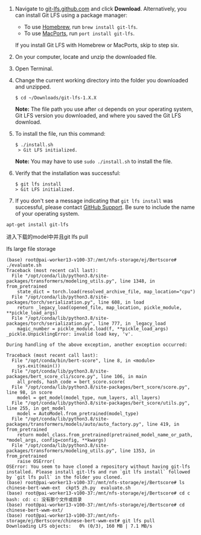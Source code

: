 1. Navigate to [git-lfs.github.com](https://git-lfs.github.com/) and click **Download**. Alternatively, you can install Git LFS using a package manager:

   - To use [Homebrew](http://brew.sh/), run `brew install git-lfs`.
   - To use [MacPorts](https://www.macports.org/), run `port install git-lfs`.

   If you install Git LFS with Homebrew or MacPorts, skip to step six.

2. On your computer, locate and unzip the downloaded file.

3. Open Terminal.

4. Change the current working directory into the folder you downloaded and unzipped.

   ```shell
   $ cd ~/Downloads/git-lfs-1.X.X
   ```

   **Note:** The file path you use after `cd` depends on your operating system, Git LFS version you downloaded, and where you saved the Git LFS download.

5. To install the file, run this command:

   ```shell
   $ ./install.sh
    > Git LFS initialized.
   ```

   **Note:** You may have to use `sudo ./install.sh` to install the file.

6. Verify that the installation was successful:

   ```shell
   $ git lfs install
   > Git LFS initialized.
   ```

7. If you don't see a message indicating that `git lfs install` was successful, please contact [GitHub Support](https://support.github.com/contact?tags=docs-generic). Be sure to include the name of your operating system.



```
apt-get install git-lfs
```





进入下载的model中并且git lfs pull

lfs large file storage

```shell
(base) root@pai-worker13-v100-37:/mnt/nfs-storage/ej/Bertscore# ./evaluate.sh          
Traceback (most recent call last):
  File "/opt/conda/lib/python3.8/site-packages/transformers/modeling_utils.py", line 1348, in from_pretrained
    state_dict = torch.load(resolved_archive_file, map_location="cpu")
  File "/opt/conda/lib/python3.8/site-packages/torch/serialization.py", line 608, in load
    return _legacy_load(opened_file, map_location, pickle_module, **pickle_load_args)
  File "/opt/conda/lib/python3.8/site-packages/torch/serialization.py", line 777, in _legacy_load
    magic_number = pickle_module.load(f, **pickle_load_args)
_pickle.UnpicklingError: invalid load key, 'v'.

During handling of the above exception, another exception occurred:

Traceback (most recent call last):
  File "/opt/conda/bin/bert-score", line 8, in <module>
    sys.exit(main())
  File "/opt/conda/lib/python3.8/site-packages/bert_score_cli/score.py", line 106, in main
    all_preds, hash_code = bert_score.score(
  File "/opt/conda/lib/python3.8/site-packages/bert_score/score.py", line 98, in score
    model = get_model(model_type, num_layers, all_layers)
  File "/opt/conda/lib/python3.8/site-packages/bert_score/utils.py", line 255, in get_model
    model = AutoModel.from_pretrained(model_type)
  File "/opt/conda/lib/python3.8/site-packages/transformers/models/auto/auto_factory.py", line 419, in from_pretrained
    return model_class.from_pretrained(pretrained_model_name_or_path, *model_args, config=config, **kwargs)
  File "/opt/conda/lib/python3.8/site-packages/transformers/modeling_utils.py", line 1353, in from_pretrained
    raise OSError(
OSError: You seem to have cloned a repository without having git-lfs installed. Please install git-lfs and run `git lfs install` followed by `git lfs pull` in the folder you cloned.
(base) root@pai-worker13-v100-37:/mnt/nfs-storage/ej/Bertscore# ls 
chinese-bert-wwm-ext  ckpt5_zh.py  evaluate.sh
(base) root@pai-worker13-v100-37:/mnt/nfs-storage/ej/Bertscore# cd c
bash: cd: c: 没有那个文件或目录
(base) root@pai-worker13-v100-37:/mnt/nfs-storage/ej/Bertscore# cd chinese-bert-wwm-ext/
(base) root@pai-worker13-v100-37:/mnt/nfs-storage/ej/Bertscore/chinese-bert-wwm-ext# git lfs pull
Downloading LFS objects:   0% (0/3), 160 MB | 7.1 MB/s                                                                                                
```

